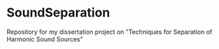 # SoundSeparation
Repository for my dissertation project on "Techniques for Separation of Harmonic Sound Sources"
